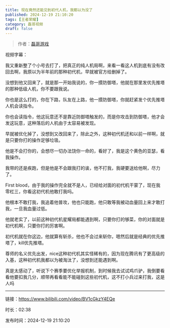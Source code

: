 ```yaml
---
title: 现在竟然还能见到初代人机，我都以为没了
published: 2024-12-19 21:10:20
tags: [王者荣耀]
category: 磊哥视频
draft: false
---
```



> 作者：[磊哥游戏](https://space.bilibili.com/268941858?spm_id_from=333.788.upinfo.head.click)

视频字幕：

我又重新整了个小号去打了，把真正的纯人机局啊，来看一看这人机到底有没有改回去啊，我原以为半年前的那种初代机，早就被官方给删掉了。

没想到他又回来了，就是那一开始我说的，你一摸防御塔，他就在那里发优先推塔的那种低级人机，你不要跟我说。

你也是这么打的，你在下路，队友在上路，他一摸防御塔，你就赶紧发个优先推塔人机会读指令。

你也会读指令，他这玩意还不是靠近防御塔触发的，而是你攻击到防御塔，他才会发这玩意，这种落后的人机由于太容易被发现。

早就被优化掉了，没想到又改回来了，除此之外，这种初代机还和以前一样啊，就是只要你打的操作足够垃圾。

他是不会打你的，会想尽一切办法饶你一命的，看好了，我是这个黄色的亚瑟，看我操作。

我带的还是疾跑，但是他是不会跟我打的诶，他不打我，我硬要送给他啊，尽力了。

First blood，由于我的操作完全就不是人，已经给对面的初代机干蒙了，现在我零杠三，你看这初代机他敢打我吗。

他根本不敢打我，我追着他普攻，他也只能跑，他只敢等我被动血量回上来才敢打我，一旦我血量过低。

他就老实了，以前这种初代机星耀局都能遇到啊，只要你打的够菜，你的对面就是初代机啊，只要你打的厉害啊。

初代机就在你这边，他就算有斩杀，他也不会过来斩你，嗯然后就是经典的优先推塔了，kill优先推塔。

尊师的名义优先出发，nice这种初代机其实怪稀有的，因为现在腾讯有了更高级的入基，这种初代机我都以为被淘汰了，没想到还能遇到啊。

真是太感动了，听说下个赛季要优化举报机制，到时候我去试试鸡爪驴，我倒要看看他要扣我几分，顺带再看看能不能碰到这些初代机，这不打小兵过来打我，这是人吗

---

链接：https://www.bilibili.com/video/BV1cGkzY4EQe

时长：02:38

发布时间：2024-12-19 21:10:20
